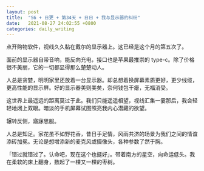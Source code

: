 ```yaml
---
layout: post
title:  "S6 + 日更 + 第34天 + 日日 + 我与显示器的纠纷"
date:   2021-08-27 24:02:55 +0800
categories: daily_writing
---
```


点开购物软件，视线久久黏在戴尔的显示器上。这已经是这个月的第五次了。

面前的显示器自带音响，能反向充电，接口也是苹果最推崇的 type-c。除了价格很不美丽，它的一切都显得那么楚楚动人。

人总是贪婪，明明家里还放着一台显示器。却总想着换屏幕素质更好，更少线缆，更高性能的显示屏。好的显示器美则美矣，奈何钱包干瘪，无福消受。

这世界上最遥远的距离莫过于此。我们只能遥遥相望，视线汇集一霎那后，我会轻轻地闭上双眼。暗淡的手机屏幕试图照亮我内心潜藏的欲望。

辗转反侧，寤寐思服。

人总是知足。家花虽不如野花香，昔日手足情，风雨共济的场景为我们之间的情谊添砖加冕。无论是想增添新的麦克风或摄像头，各种参数了然于胸。

「错过就错过了。认命吧，现在这个也挺好」。带着南方的星空，向命运低头。我在柔软的床上翻身，数起了一棵又一棵的枣树。
